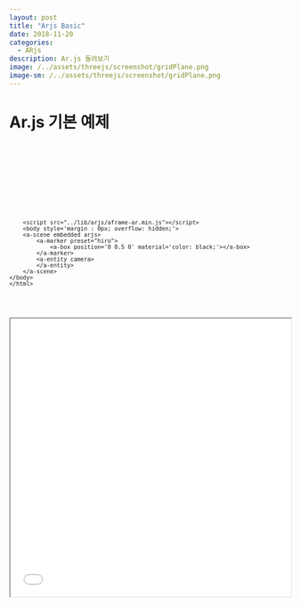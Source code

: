 ```yaml
---
layout: post
title: "Arjs Basic"
date: 2018-11-20
categories:
  - ARjs
description: Ar.js 돌려보기    
image: /../assets/threejs/screenshot/gridPlane.png
image-sm: /../assets/threejs/screenshot/gridPlane.png
---
```



# Ar.js 기본 예제
<pre class="brush:html;">
<code>
	<!DOCTYPE html>
	<html>
		<head>
		<meta charset="UTF-8">
		<title>10 Lines</title>
		</head>
		<script src="../lib/arjs/aframe.min.js"></script>
		<script src="../lib/arjs/aframe-ar.min.js"></script>
		<body style='margin : 0px; overflow: hidden;'>
    	<a-scene embedded arjs>
  			<a-marker preset="hiro">
            	<a-box position='0 0.5 0' material='color: black;'></a-box>
  			</a-marker>
  			<a-entity camera>
  			</a-entity>
    	</a-scene>
  	</body>
	</html>
</code>
</pre>
	

<iframe width="100%" height="500px;" src="{{ site.url }}/assets/resources/html/basicAr.html"></iframe>